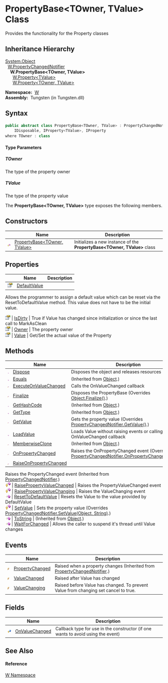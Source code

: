 PropertyBase&lt;TOwner, TValue> Class
=====================================
   Provides the functionality for the Property classes


Inheritance Hierarchy
---------------------
[System.Object][1]  
  [W.PropertyChangedNotifier][2]  
    **W.PropertyBase<TOwner, TValue>**  
      [W.Property&lt;TValue>][3]  
      [W.Property&lt;TOwner, TValue>][4]  

  **Namespace:**  [W][5]  
  **Assembly:**  Tungsten (in Tungsten.dll)

Syntax
------

```csharp
public abstract class PropertyBase<TOwner, TValue> : PropertyChangedNotifier, 
	IDisposable, IProperty<TValue>, IProperty
where TOwner : class

```

#### Type Parameters

##### *TOwner*
The type of the property owner

##### *TValue*
The type of the property value

The **PropertyBase<TOwner, TValue>** type exposes the following members.


Constructors
------------

                    | Name                                 | Description                                                              
------------------- | ------------------------------------ | ------------------------------------------------------------------------ 
![Protected method] | [PropertyBase&lt;TOwner, TValue>][6] | Initializes a new instance of the **PropertyBase<TOwner, TValue>** class 


Properties
----------

                   | Name              | Description                                                                                                                                              
------------------ | ----------------- | -------------------------------------------------------------------------------------------------------------------------------------------------------- 
![Public property] | [DefaultValue][7] | 
Allows the programmer to assign a default value which can be reset via the ResetToDefaultValue method. This value does not have to be the initial value.
 
![Public property] | [IsDirty][8]      | True if Value has changed since initialization or since the last call to MarkAsClean                                                                     
![Public property] | [Owner][9]        | The property owner                                                                                                                                       
![Public property] | [Value][10]       | Get/Set the actual value of the Property                                                                                                                 


Methods
-------

                    | Name                             | Description                                                                                             
------------------- | -------------------------------- | ------------------------------------------------------------------------------------------------------- 
![Public method]    | [Dispose][11]                    | Disposes the object and releases resources                                                              
![Public method]    | [Equals][12]                     | (Inherited from [Object][1].)                                                                           
![Protected method] | [ExecuteOnValueChanged][13]      | Calls the OnValueChanged callback                                                                       
![Protected method] | [Finalize][14]                   | Disposes the PropertyBase (Overrides [Object.Finalize()][15].)                                          
![Public method]    | [GetHashCode][16]                | (Inherited from [Object][1].)                                                                           
![Public method]    | [GetType][17]                    | (Inherited from [Object][1].)                                                                           
![Protected method] | [GetValue][18]                   | Gets the property value (Overrides [PropertyChangedNotifier.GetValue()][19].)                           
![Public method]    | [LoadValue][20]                  | Loads Value without raising events or calling the OnValueChanged callback                               
![Protected method] | [MemberwiseClone][21]            | (Inherited from [Object][1].)                                                                           
![Protected method] | [OnPropertyChanged][22]          | Raises the OnPropertyChanged event (Overrides [PropertyChangedNotifier.OnPropertyChanged(String)][23].) 
![Protected method] | [RaiseOnPropertyChanged][24]     | 
Raises the PropertyChanged event
 (Inherited from [PropertyChangedNotifier][2].)                     
![Protected method] | [RaisePropertyValueChanged][25]  | Raises the PropertyValueChanged event                                                                   
![Protected method] | [RaisePropertyValueChanging][26] | Raises the ValueChanging event                                                                          
![Public method]    | [ResetToDefaultValue][27]        | Resets the Value to the value provided by DefaultValue                                                  
![Protected method] | [SetValue][28]                   | Sets the property value (Overrides [PropertyChangedNotifier.SetValue(Object, String)][29].)             
![Public method]    | [ToString][30]                   | (Inherited from [Object][1].)                                                                           
![Public method]    | [WaitForChanged][31]             | Allows the caller to suspend it's thread until Value changes                                            


Events
------

                | Name                  | Description                                                                         
--------------- | --------------------- | ----------------------------------------------------------------------------------- 
![Public event] | [PropertyChanged][32] | Raised when a property changes (Inherited from [PropertyChangedNotifier][2].)       
![Public event] | [ValueChanged][33]    | Raised after Value has changed                                                      
![Public event] | [ValueChanging][34]   | Raised before Value has changed. To prevent Value from changing set cancel to true. 


Fields
------

                   | Name                 | Description                                                                      
------------------ | -------------------- | -------------------------------------------------------------------------------- 
![Protected field] | [OnValueChanged][35] | Callback type for use in the constructor (if one wants to avoid using the event) 


See Also
--------

#### Reference
[W Namespace][5]  

[1]: http://msdn.microsoft.com/en-us/library/e5kfa45b
[2]: ../PropertyChangedNotifier/README.md
[3]: ../Property_1/README.md
[4]: ../Property_2/README.md
[5]: ../README.md
[6]: _ctor.md
[7]: DefaultValue.md
[8]: IsDirty.md
[9]: Owner.md
[10]: Value.md
[11]: Dispose.md
[12]: http://msdn.microsoft.com/en-us/library/bsc2ak47
[13]: ExecuteOnValueChanged.md
[14]: Finalize.md
[15]: http://msdn.microsoft.com/en-us/library/4k87zsw7
[16]: http://msdn.microsoft.com/en-us/library/zdee4b3y
[17]: http://msdn.microsoft.com/en-us/library/dfwy45w9
[18]: GetValue.md
[19]: ../PropertyChangedNotifier/GetValue.md
[20]: LoadValue.md
[21]: http://msdn.microsoft.com/en-us/library/57ctke0a
[22]: OnPropertyChanged.md
[23]: ../PropertyChangedNotifier/OnPropertyChanged.md
[24]: ../PropertyChangedNotifier/RaiseOnPropertyChanged.md
[25]: RaisePropertyValueChanged.md
[26]: RaisePropertyValueChanging.md
[27]: ResetToDefaultValue.md
[28]: SetValue.md
[29]: ../PropertyChangedNotifier/SetValue.md
[30]: http://msdn.microsoft.com/en-us/library/7bxwbwt2
[31]: WaitForChanged.md
[32]: ../PropertyChangedNotifier/PropertyChanged.md
[33]: ValueChanged.md
[34]: ValueChanging.md
[35]: OnValueChanged.md
[Protected method]: ../../_icons/protmethod.gif "Protected method"
[Public property]: ../../_icons/pubproperty.gif "Public property"
[Public method]: ../../_icons/pubmethod.gif "Public method"
[Public event]: ../../_icons/pubevent.gif "Public event"
[Protected field]: ../../_icons/protfield.gif "Protected field"